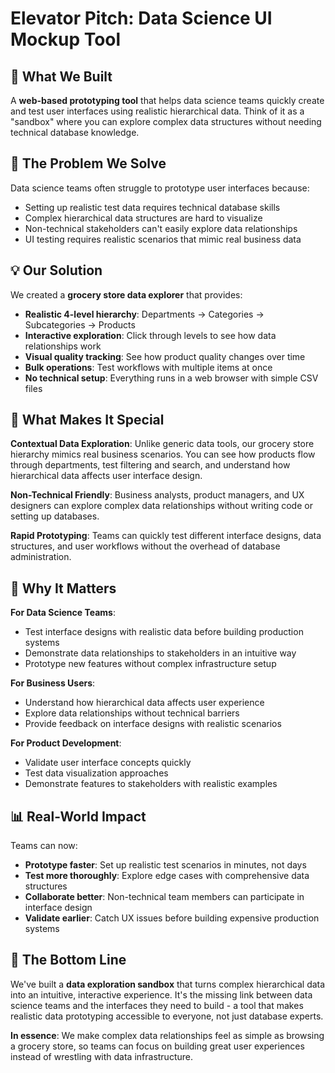 # Elevator Pitch: Data Science UI Mockup Tool

## 🎯 **What We Built**

A **web-based prototyping tool** that helps data science teams quickly create and test user interfaces using realistic hierarchical data. Think of it as a "sandbox" where you can explore complex data structures without needing technical database knowledge.

## 🛒 **The Problem We Solve**

Data science teams often struggle to prototype user interfaces because:
- Setting up realistic test data requires technical database skills
- Complex hierarchical data structures are hard to visualize
- Non-technical stakeholders can't easily explore data relationships
- UI testing requires realistic scenarios that mimic real business data

## 💡 **Our Solution**

We created a **grocery store data explorer** that provides:
- **Realistic 4-level hierarchy**: Departments → Categories → Subcategories → Products
- **Interactive exploration**: Click through levels to see how data relationships work
- **Visual quality tracking**: See how product quality changes over time
- **Bulk operations**: Test workflows with multiple items at once
- **No technical setup**: Everything runs in a web browser with simple CSV files

## 🎨 **What Makes It Special**

**Contextual Data Exploration**: Unlike generic data tools, our grocery store hierarchy mimics real business scenarios. You can see how products flow through departments, test filtering and search, and understand how hierarchical data affects user interface design.

**Non-Technical Friendly**: Business analysts, product managers, and UX designers can explore complex data relationships without writing code or setting up databases.

**Rapid Prototyping**: Teams can quickly test different interface designs, data structures, and user workflows without the overhead of database administration.

## 🚀 **Why It Matters**

**For Data Science Teams**: 
- Test interface designs with realistic data before building production systems
- Demonstrate data relationships to stakeholders in an intuitive way
- Prototype new features without complex infrastructure setup

**For Business Users**:
- Understand how hierarchical data affects user experience
- Explore data relationships without technical barriers
- Provide feedback on interface designs with realistic scenarios

**For Product Development**:
- Validate user interface concepts quickly
- Test data visualization approaches
- Demonstrate features to stakeholders with realistic examples

## 📊 **Real-World Impact**

Teams can now:
- **Prototype faster**: Set up realistic test scenarios in minutes, not days
- **Test more thoroughly**: Explore edge cases with comprehensive data structures
- **Collaborate better**: Non-technical team members can participate in interface design
- **Validate earlier**: Catch UX issues before building expensive production systems

## 🎯 **The Bottom Line**

We've built a **data exploration sandbox** that turns complex hierarchical data into an intuitive, interactive experience. It's the missing link between data science teams and the interfaces they need to build - a tool that makes realistic data prototyping accessible to everyone, not just database experts.

**In essence**: We make complex data relationships feel as simple as browsing a grocery store, so teams can focus on building great user experiences instead of wrestling with data infrastructure. 